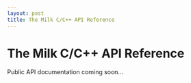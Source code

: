 ```yaml
---
layout: post
title: The Milk C/C++ API Reference
---
```

The Milk C/C++ API Reference
=================
Public API documentation coming soon...
